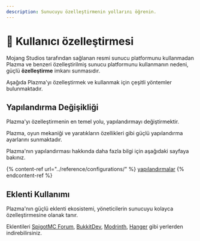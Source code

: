 ```yaml
---
description: Sunucuyu özelleştirmenin yollarını öğrenin.
---
```


# 🎨 Kullanıcı özelleştirmesi

Mojang Studios tarafından sağlanan resmi sunucu platformunu kullanmadan
Plazma ve benzeri özelleştirilmiş sunucu platformunu kullanmanın nedeni, güçlü
**özelleştirme** imkanı sunmasıdır.

Aşağıda Plazma'yı özelleştirmek ve kullanmak için çeşitli yöntemler bulunmaktadır.

## Yapılandırma Değişikliği <a href="#id-1" id="id-1"></a>

Plazma'yı özelleştirmenin en temel yolu, yapılandırmayı değiştirmektir.

Plazma, oyun mekaniği ve yaratıkların özellikleri gibi güçlü yapılandırma ayarlarını sunmaktadır.

Plazma'nın yapılandırması hakkında daha fazla bilgi için aşağıdaki sayfaya bakınız.

{% content-ref url="../reference/configurations/" %}
[yapılandırmalar](../reference/configurations/)
{% endcontent-ref %}

## Eklenti Kullanımı <a href="#id-2" id="id-2"></a>

Plazma'nın güçlü eklenti ekosistemi, yöneticilerin sunucuyu kolayca özelleştirmesine olanak tanır.

Eklentileri [SpigotMC Forum](https://www.spigotmc.org/resources/), [BukkitDev](https://dev.bukkit.org/bukkit-plugins), [Modrinth](https://modrinth.com/plugins), [Hanger](https://hangar.papermc.io/) gibi yerlerden indirebilirsiniz.
